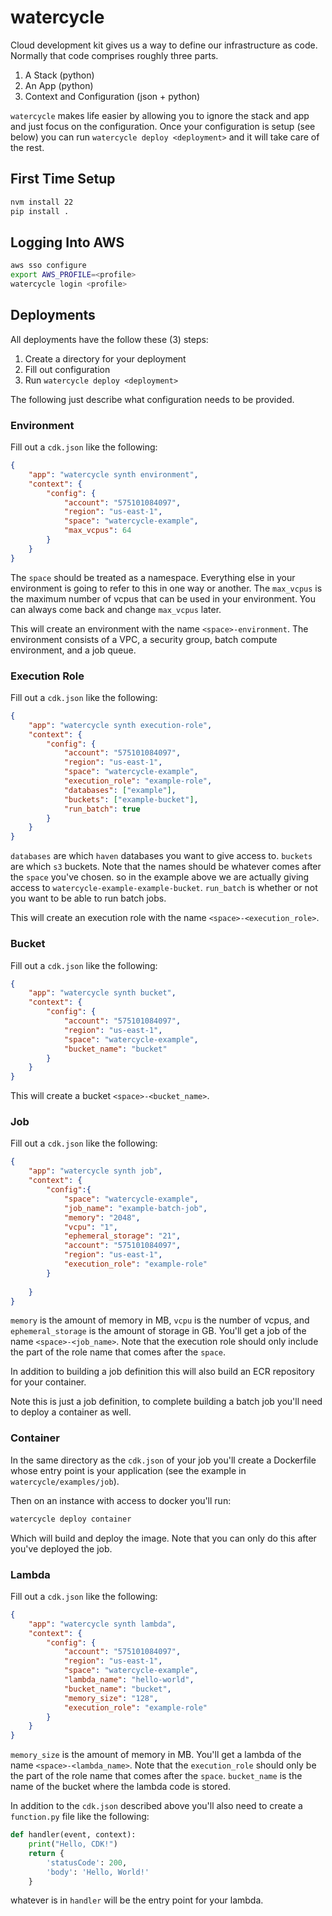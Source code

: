 # watercycle
Cloud development kit gives us a way to define our infrastructure as code. 
Normally that code comprises roughly three parts. 

1. A Stack (python)
2. An App (python)
3. Context and Configuration (json + python)

`watercycle` makes life easier by allowing you to ignore the stack and app and just focus on the configuration.
Once your configuration is setup (see below) you can run `watercycle deploy <deployment>` and it will take care of the rest.

## First Time Setup

```bash
nvm install 22
pip install .
```

## Logging Into AWS

```bash
aws sso configure
export AWS_PROFILE=<profile>
watercycle login <profile>
```

## Deployments

All deployments have the follow these (3) steps:

1. Create a directory for your deployment
2. Fill out configuration
3. Run `watercycle deploy <deployment>`

The following just describe what configuration needs to be provided. 

### Environment

Fill out a `cdk.json` like the following:

```json
{
    "app": "watercycle synth environment",
    "context": {
        "config": {
            "account": "575101084097",
            "region": "us-east-1",
            "space": "watercycle-example",
            "max_vcpus": 64
        }
    }
}
```

The `space` should be treated as a namespace. Everything else in your environment is going to refer
to this in one way or another. The `max_vcpus` is the maximum number of vcpus that can be used in
your environment. You can always come back and change `max_vcpus` later.

This will create an environment with the name `<space>-environment`. The environment consists of a VPC,
a security group, batch compute environment, and a job queue.

### Execution Role

Fill out a `cdk.json` like the following:

```json
{
    "app": "watercycle synth execution-role",
    "context": {
        "config": {
            "account": "575101084097",
            "region": "us-east-1",
            "space": "watercycle-example",
            "execution_role": "example-role",
            "databases": ["example"],
            "buckets": ["example-bucket"],
            "run_batch": true
        }
    }
}
```

`databases` are which `haven` databases you want to give access to. `buckets` are which `s3` buckets. Note that the names should be whatever comes after the `space` you've chosen. so in the example above we are actually giving access to `watercycle-example-example-bucket`. `run_batch` is whether or not you want to be able to run batch jobs.

This will create an execution role with the name `<space>-<execution_role>`.

### Bucket

Fill out a `cdk.json` like the following:

```json
{
    "app": "watercycle synth bucket",
    "context": {
        "config": {
            "account": "575101084097",
            "region": "us-east-1",
            "space": "watercycle-example",
            "bucket_name": "bucket"
        }
    }
}
```

This will create a bucket `<space>-<bucket_name>`. 

### Job 

Fill out a `cdk.json` like the following:

```json
{
    "app": "watercycle synth job",
    "context": {
        "config":{
            "space": "watercycle-example",
            "job_name": "example-batch-job",
            "memory": "2048",
            "vcpu": "1",
            "ephemeral_storage": "21",
            "account": "575101084097",
            "region": "us-east-1",
            "execution_role": "example-role"
        }
        
    }
}
```

`memory` is the amount of memory in MB, `vcpu` is the number of vcpus, and `ephemeral_storage` is the amount of storage in GB. You'll get a job of the name `<space>-<job_name>`. Note that the execution role should only 
include the part of the role name that comes after the `space`.

In addition to building a job definition this will also build an ECR repository for your container.

Note this is just a job definition, to complete building a batch job you'll need to deploy a container as well.

### Container

In the same directory as the `cdk.json` of your job you'll create a Dockerfile whose entry point is your application (see the example in `watercycle/examples/job`).

Then on an instance with access to docker you'll run:

```bash
watercycle deploy container
```

Which will build and deploy the image. Note that you can only do this after you've deployed the job. 

### Lambda 

Fill out a `cdk.json` like the following:

```json
{
    "app": "watercycle synth lambda",
    "context": {
        "config": {
            "account": "575101084097",
            "region": "us-east-1",
            "space": "watercycle-example",
            "lambda_name": "hello-world",
            "bucket_name": "bucket",
            "memory_size": "128",
            "execution_role": "example-role"
        }
    }
}
```

`memory_size` is the amount of memory in MB. You'll get a lambda of the name `<space>-<lambda_name>`. Note that the `execution_role` should only be the part of the role name that comes after the `space`. `bucket_name` is the name of the bucket where the lambda code is stored.

In addition to the `cdk.json` described above you'll also need to create a `function.py` file like the following:

```python
def handler(event, context):
    print("Hello, CDK!")
    return {
        'statusCode': 200,
        'body': 'Hello, World!'
    }
```

whatever is in `handler` will be the entry point for your lambda.

